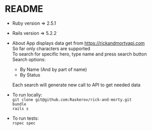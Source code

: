 # README

* Ruby version => 2.5.1

* Rails version => 5.2.2

* About
  App displays data get from https://rickandmortyapi.com  
  So far only characters are supported  
  To search for specific hero, type name and press search button  
  Search options:  
  - By Name (And by part of name)
  - By Status

  Each search will generate new call to API to get needed data  

* To run locally:  
   `git clone git@github.com:Raskerov/rick-and-morty.git`  
   `bundle`  
   `rails s` 

* To run tests:  
    `rspec spec`
